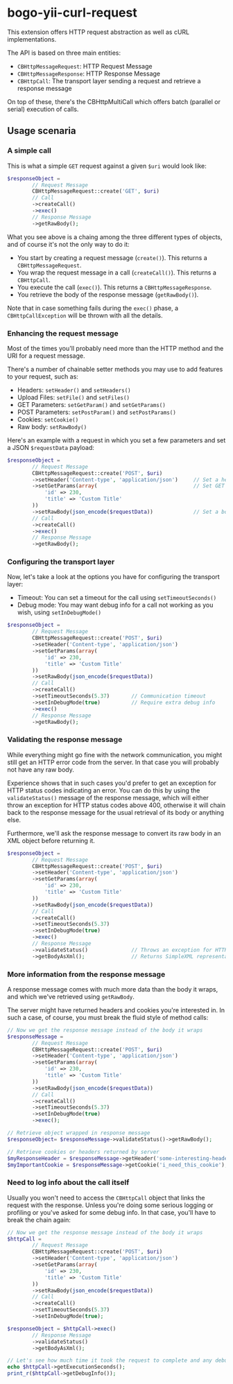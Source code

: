 bogo-yii-curl-request
=====================

This extension offers HTTP request abstraction as well as cURL implementations.

The API is based on three main entities:
- `CBHttpMessageRequest`: HTTP Request Message
- `CBHttpMessageResponse`: HTTP Response Message
- `CBHttpCall`: The transport layer sending a request and retrieve a response message

On top of these, there's the CBHttpMultiCall which offers batch (parallel or serial) execution
of calls.

## Usage scenaria

### A simple call

This is what a simple `GET` request against a given `$uri` would look like:

```php
$responseObject =
		// Request Message
		CBHttpMessageRequest::create('GET', $uri)
		// Call
		->createCall()
		->exec()
		// Response Message
		->getRawBody();
```

What you see above is a chaing among the three different types of objects, and of course it's
not the only way to do it:
- You start by creating a request message (`create()`). This returns a `CBHttpMessageRequest`.
- You wrap the request message in a call (`createCall()`). This returns a `CBHttpCall`.
- You execute the call (`exec()`). This returns a `CBHttpMessageResponse`.
- You retrieve the body of the response message (`getRawBody()`).

Note that in case something fails during the `exec()` phase, a `CBHttpCallException` will be
thrown with all the details.

### Enhancing the request message

Most of the times you'll probably need more than the HTTP method and the URI for a request message.

There's a number of chainable setter methods you may use to add features to your request, such as:
- Headers: `setHeader()` and `setHeaders()`
- Upload Files: `setFile()` and `setFiles()`
- GET Parameters: `setGetParam()` and `setGetParams()`
- POST Parameters: `setPostParam()` and `setPostParams()`
- Cookies: `setCookie()`
- Raw body: `setRawBody()`

Here's an example with a request in which you set a few parameters and set a JSON `$requestData` payload:

```php
$responseObject =
		// Request Message
		CBHttpMessageRequest::create('POST', $uri)
		->setHeader('Content-type', 'application/json')		// Set a header
		->setGetParams(array(								// Set GET params
			'id' => 230,
			'title' => 'Custom Title'
		))
		->setRawBody(json_encode($requestData))				// Set a body for your message
		// Call
		->createCall()
		->exec()
		// Response Message
		->getRawBody();
```

### Configuring the transport layer

Now, let's take a look at the options you have for configuring the transport layer:
- Timeout: You can set a timeout for the call using `setTimeoutSeconds()`
- Debug mode: You may want debug info for a call not working as you wish, using `setInDebugMode()`

```php
$responseObject =
		// Request Message
		CBHttpMessageRequest::create('POST', $uri)
		->setHeader('Content-type', 'application/json')
		->setGetParams(array(
			'id' => 230,
			'title' => 'Custom Title'
		))
		->setRawBody(json_encode($requestData))
		// Call
		->createCall()
		->setTimeoutSeconds(5.37)		// Communication timeout
		->setInDebugMode(true)			// Require extra debug info
		->exec()
		// Response Message
		->getRawBody();
```

### Validating the response message

While everything might go fine with the network communication, you might still get an HTTP
error code from the server. In that case you will probably not have any raw body.

Experience shows that in such cases you'd prefer to get an exception for HTTP status codes
indicating an error. You can do this by using the `validateStatus()` message of the response
message, which will either throw an exception for HTTP status codes above 400, otherwise it will
chain back to the response message for the usual retrieval of its body or anything else.

Furthermore, we'll ask the response message to convert its raw body in an XML object before
returning it.

```php
$responseObject =
		// Request Message
		CBHttpMessageRequest::create('POST', $uri)
		->setHeader('Content-type', 'application/json')
		->setGetParams(array(
			'id' => 230,
			'title' => 'Custom Title'
		))
		->setRawBody(json_encode($requestData))
		// Call
		->createCall()
		->setTimeoutSeconds(5.37)
		->setInDebugMode(true)
		->exec()
		// Response Message
		->validateStatus()				// Throws an exception for HTTP CODE >= 400
		->getBodyAsXml();				// Returns SimpleXML representation of raw body
```

### More information from the response message

A response message comes with much more data than the body it wraps, and which we've retrieved
using `getRawBody`.

The server might have returned headers and cookies you're interested in. In such a case, of course,
you must break the fluid style of method calls:


```php
// Now we get the response message instead of the body it wraps
$responseMessage =
		// Request Message
		CBHttpMessageRequest::create('POST', $uri)
		->setHeader('Content-type', 'application/json')
		->setGetParams(array(
			'id' => 230,
			'title' => 'Custom Title'
		))
		->setRawBody(json_encode($requestData))
		// Call
		->createCall()
		->setTimeoutSeconds(5.37)
		->setInDebugMode(true)
		->exec();

// Retrieve object wrapped in response message
$responseObject= $responseMessage->validateStatus()->getRawBody();

// Retrieve cookies or headers returned by server
$myResponseHeader = $responseMessage->getHeader('some-interesting-header');
$myImportantCookie = $responseMessage->getCookie('i_need_this_cookie');
```

### Need to log info about the call itself

Usually you won't need to access the `CBHttpCall` object that links the request with the response.
Unless you're doing some serious logging or profiling or you've asked for some debug info.
In that case, you'll have to break the chain again:

```php
// Now we get the response message instead of the body it wraps
$httpCall =
		// Request Message
		CBHttpMessageRequest::create('POST', $uri)
		->setHeader('Content-type', 'application/json')
		->setGetParams(array(
			'id' => 230,
			'title' => 'Custom Title'
		))
		->setRawBody(json_encode($requestData))
		// Call
		->createCall()
		->setTimeoutSeconds(5.37)
		->setInDebugMode(true);

$responseObject = $httpCall->exec()
		// Response Message
		->validateStatus()
		->getBodyAsXml();

// Let's see how much time it took the request to complete and any debug info
echo $httpCall->getExecutionSeconds();
print_r($httpCall->getDebugInfo());

```
